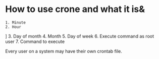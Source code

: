 # How to use crone and what it is&

    1. Minute
    2. Hour
]   3. Day of month
    4. Month
    5. Day of week
    6. Execute command as root user
    7. Command to execute

Every user on a system may have their own crontab file.
